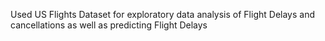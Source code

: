Used US Flights Dataset for exploratory data analysis of Flight Delays and cancellations as well as predicting Flight Delays
